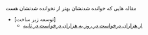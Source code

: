 مقاله هایی که خوانده شدنشان بهتر از نخوانده شدنشان هست


* [توسعه زیر ساخت]
  * [از هزاران درخواست در روز به هزاران درخواست در ثانیه](https://tech.cafebazaar.ir/%D8%A7%D8%B2-%D9%87%D8%B2%D8%A7%D8%B1%D8%A7%D9%86-%D8%AF%D8%B1%D8%AE%D9%88%D8%A7%D8%B3%D8%AA-%D8%AF%D8%B1-%D8%B1%D9%88%D8%B2-%D8%A8%D9%87-%D9%87%D8%B2%D8%A7%D8%B1%D8%A7%D9%86-%D8%AF%D8%B1%D8%AE%D9%88%D8%A7%D8%B3%D8%AA-%D8%AF%D8%B1-%D8%AB%D8%A7%D9%86%DB%8C%D9%87-egnaiq0ixbub)
